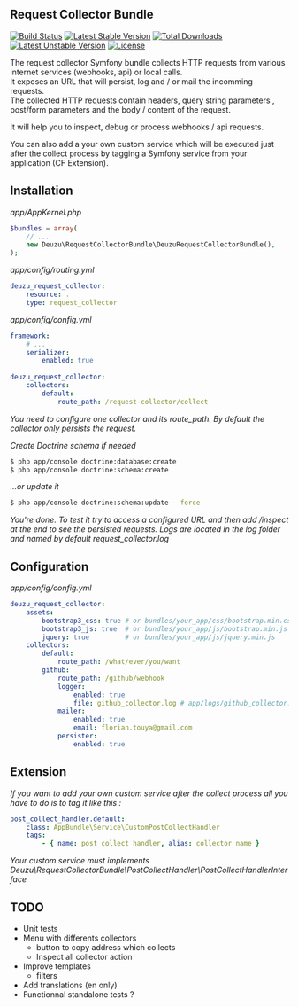 Request Collector Bundle
------------------------

[![Build Status](https://travis-ci.org/deuzu/RequestCollectorBundle.svg?branch=master)](https://travis-ci.org/deuzu/RequestCollectorBundle)
[![Latest Stable Version](https://poser.pugx.org/deuzu/request-collector-bundle/v/stable)](https://packagist.org/packages/deuzu/request-collector-bundle) [![Total Downloads](https://poser.pugx.org/deuzu/request-collector-bundle/downloads)](https://packagist.org/packages/deuzu/request-collector-bundle) [![Latest Unstable Version](https://poser.pugx.org/deuzu/request-collector-bundle/v/unstable)](https://packagist.org/packages/deuzu/request-collector-bundle) [![License](https://poser.pugx.org/deuzu/request-collector-bundle/license)](https://packagist.org/packages/deuzu/request-collector-bundle)

The request collector Symfony bundle collects HTTP requests from various internet services (webhooks, api) or local calls.  
It exposes an URL that will persist, log and / or mail the incomming requests.  
The collected HTTP requests contain headers, query string parameters , post/form parameters and the body / content of the request.

It will help you to inspect, debug or process webhooks / api requests.  

You can also add a your own custom service which will be executed just after the collect process by tagging a Symfony service from your application (CF Extension).


## Installation

*app/AppKernel.php*
```php
$bundles = array(
    // ...
    new Deuzu\RequestCollectorBundle\DeuzuRequestCollectorBundle(),
);
```

*app/config/routing.yml*
```yaml
deuzu_request_collector:
    resource: .
    type: request_collector
```

*app/config/config.yml*
```yaml
framework:
    # ...
    serializer:
        enabled: true
        
deuzu_request_collector:
    collectors:
        default:
            route_path: /request-collector/collect
```
*You need to configure one collector and its route_path. By default the collector only persists the request.*

*Create Doctrine schema if needed*
```bash
$ php app/console doctrine:database:create
$ php app/console doctrine:schema:create
```

*...or update it*

```bash
$ php app/console doctrine:schema:update --force
```

*You're done. To test it try to access a configured URL and then add /inspect at the end to see the persisted requests. Logs are located in the log folder and named by default request_collector.log*


## Configuration

*app/config/config.yml*
```yaml
deuzu_request_collector:
    assets:
        bootstrap3_css: true # or bundles/your_app/css/bootstrap.min.css
        bootstrap3_js: true  # or bundles/your_app/js/bootstrap.min.js
        jquery: true         # or bundles/your_app/js/jquery.min.js
    collectors:
        default:
            route_path: /what/ever/you/want
        github:
            route_path: /github/webhook
            logger:
                enabled: true
                file: github_collector.log # app/logs/github_collector.log
            mailer:
                enabled: true
                email: florian.touya@gmail.com
            persister:
                enabled: true
```


## Extension

*If you want to add your own custom service after the collect process all you have to do is to tag it like this :*
```yaml
post_collect_handler.default:
    class: AppBundle\Service\CustomPostCollectHandler
    tags:
        - { name: post_collect_handler, alias: collector_name }
```
*Your custom service must implements Deuzu\RequestCollectorBundle\PostCollectHandler\PostCollectHandlerInterface*


## TODO
   * Unit tests
   * Menu with differents collectors
      * button to copy address which collects
      * Inspect all collector action
   * Improve templates
      * filters
   * Add translations (en only)
   * Functionnal standalone tests ?
